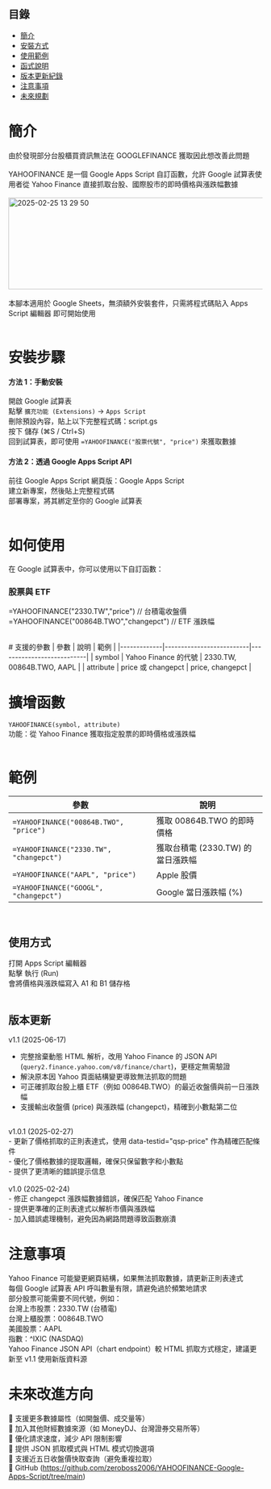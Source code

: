 ## 目錄
- [簡介](#簡介)
- [安裝方式](#安裝方式)
- [使用範例](#使用範例)
- [函式說明](#函式說明)
- [版本更新紀錄](#版本更新紀錄)
- [注意事項](#注意事項)
- [未來規劃](#未來規劃)

# 簡介
由於發現部分台股櫃買資訊無法在 GOOGLEFINANCE 獲取因此想改善此問題<br/>
<br/>
YAHOOFINANCE 是一個 Google Apps Script 自訂函數，允許 Google 試算表使用者從 Yahoo Finance 直接抓取台股、國際股市的即時價格與漲跌幅數據<br/>
<br/>
<a data-flickr-embed="true" href="https://www.flickr.com/photos/128548739@N07/54349678688/in/datetaken-public/" title="2025-02-25 13 29 50"><img src="https://live.staticflickr.com/65535/54349678688_77e6554434_o.png" width="541" height="182" alt="2025-02-25 13 29 50"/></a>
<br/>
<br/>
本腳本適用於 Google Sheets，無須額外安裝套件，只需將程式碼貼入 Apps Script 編輯器 即可開始使用<br/>
<br/>
# 安裝步驟
#### 方法 1：手動安裝<br/>
開啟 Google 試算表<br/>
點擊 `擴充功能 (Extensions)` → `Apps Script`<br/>
刪除預設內容，貼上以下完整程式碼：script.gs<br/>
按下 儲存 (⌘S / Ctrl+S)<br/>
回到試算表，即可使用 `=YAHOOFINANCE("股票代號", "price")` 來獲取數據<br/>
#### 方法 2：透過 Google Apps Script API<br/>
前往 Google Apps Script 網頁版：Google Apps Script<br/>
建立新專案，然後貼上完整程式碼<br/>
部署專案，將其綁定至你的 Google 試算表<br/>
<br/>
# 如何使用
在 Google 試算表中，你可以使用以下自訂函數：<br/>
### 股票與 ETF
=YAHOOFINANCE("2330.TW","price")   // 台積電收盤價
=YAHOOFINANCE("00864B.TWO","changepct") // ETF 漲跌幅

<br/>
# 支援的參數
| 參數        | 說明                     | 範例                      |
|-------------|--------------------------|---------------------------|
| symbol      | Yahoo Finance 的代號     | 2330.TW, 00864B.TWO, AAPL |
| attribute   | price 或 changepct       | price, changepct          |

<br/>

# 擴增函數
`YAHOOFINANCE(symbol, attribute)`<br/>
功能：從 Yahoo Finance 獲取指定股票的即時價格或漲跌幅<br/>
<br/>

# 範例

| 參數 | 說明 |
|-------|-------|
| `=YAHOOFINANCE("00864B.TWO", "price")` | 獲取 00864B.TWO 的即時價格 |
| `=YAHOOFINANCE("2330.TW", "changepct")` | 獲取台積電 (2330.TW) 的當日漲跌幅 |
| `=YAHOOFINANCE("AAPL", "price")` | Apple 股價 |
| `=YAHOOFINANCE("GOOGL", "changepct")` | Google 當日漲跌幅 (%) |
<br/>

## 使用方式
打開 Apps Script 編輯器<br/>
點擊 執行 (Run)<br/>
會將價格與漲跌幅寫入 A1 和 B1 儲存格<br/>
<br/>

## 版本更新
v1.1 (2025-06-17)<br/>
- 完整捨棄動態 HTML 解析，改用 Yahoo Finance 的 JSON API (`query2.finance.yahoo.com/v8/finance/chart`)，更穩定無需驗證<br/>
- 解決原本因 Yahoo 頁面結構變更導致無法抓取的問題<br/>
- 可正確抓取台股上櫃 ETF（例如 00864B.TWO）的最近收盤價與前一日漲跌幅<br/>
- 支援輸出收盤價 (price) 與漲跌幅 (changepct)，精確到小數點第二位<br/>
<br/>
v1.0.1 (2025-02-27)<br/>
- 更新了價格抓取的正則表達式，使用 data-testid="qsp-price" 作為精確匹配條件<br/>
- 優化了價格數據的提取邏輯，確保只保留數字和小數點<br/>
- 提供了更清晰的錯誤提示信息<br/>
<br/>
v1.0 (2025-02-24)<br/>
- 修正 changepct 漲跌幅數據錯誤，確保匹配 Yahoo Finance<br/>
- 提供更準確的正則表達式以解析市價與漲跌幅<br/>
- 加入錯誤處理機制，避免因為網路問題導致函數崩潰<br/>

# 注意事項
Yahoo Finance 可能變更網頁結構，如果無法抓取數據，請更新正則表達式<br/>
每個 Google 試算表 API 呼叫數量有限，請避免過於頻繁地請求<br/>
部分股票可能需要不同代號，例如：<br/>
台灣上市股票：2330.TW (台積電)<br/>
台灣上櫃股票：00864B.TWO<br/>
美國股票：AAPL<br/>
指數：^IXIC (NASDAQ)<br/>
Yahoo Finance JSON API（chart endpoint）較 HTML 抓取方式穩定，建議更新至 v1.1 使用新版資料源


# 未來改進方向
📌 支援更多數據屬性（如開盤價、成交量等）<br/>
📌 加入其他財經數據來源（如 MoneyDJ、台灣證券交易所等）<br/>
📌 優化請求速度，減少 API 限制影響<br/>
📌 提供 JSON 抓取模式與 HTML 模式切換選項<br/>
📌 支援近五日收盤價快取查詢（避免重複拉取）<br/>
🔗 GitHub (https://github.com/zeroboss2006/YAHOOFINANCE-Google-Apps-Script/tree/main)<br/>



